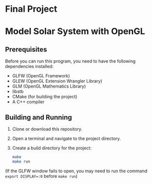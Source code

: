 # Final Project
# Model Solar System with OpenGL

## Prerequisites

Before you can run this program, you need to have the following dependencies installed:

- GLFW (OpenGL Framework)
- GLEW (OpenGL Extension Wrangler Library)
- GLM (OpenGL Mathematics Library)
- libstb
- CMake (for building the project)
- A C++ compiler

## Building and Running

1. Clone or download this repository.

2. Open a terminal and navigate to the project directory.

3. Create a build directory for the project:

   ```bash
   make
   make run
   ```
(If the GLFW window fails to open, you may need to run the command ```export DISPLAY=:0``` before ```make run```)
